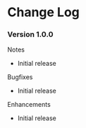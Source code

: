 # Change Log

### Version 1.0.0

Notes
- Initial release

Bugfixes
- Initial release 

Enhancements
- Initial release
